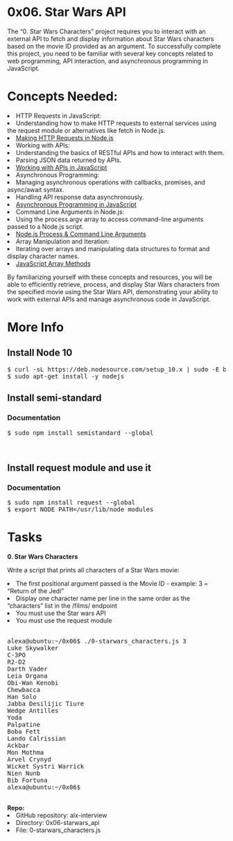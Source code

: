 <h1>0x06. Star Wars API</h1>
<p>
The “0. Star Wars Characters” project requires you to interact with an external API to fetch and display information about Star Wars characters based on the movie ID provided as an argument. To successfully complete this project, you need to be familiar with several key concepts related to web programming, API interaction, and asynchronous programming in JavaScript.
</p>
<h1>Concepts Needed:</h1>
<li>HTTP Requests in JavaScript:
    <li>Understanding how to make HTTP requests to external services using the request module or alternatives like fetch in Node.js.</li>
    <li><a href="https://intranet.alxswe.com/rltoken/MVi2QK7VEKbM1C1ewe1G8Q">Making HTTP Requests in Node.js</a></li>
</li>
<li>Working with APIs:
    <li>Understanding the basics of RESTful APIs and how to interact with them.</li>
    <li>Parsing JSON data returned by APIs.</li>
    <li><a href="https://intranet.alxswe.com/rltoken/KyGS_uB68mLaP5irrH8JVA">Working with APIs in JavaScript</a></li>
</li>
<li>Asynchronous Programming:
    <li>Managing asynchronous operations with callbacks, promises, and async/await syntax.</li>
    <li>Handling API response data asynchronously.</li>
    <li><a href="https://intranet.alxswe.com/rltoken/tdKMGJrRstCkXSReNfRFpQ">Asynchronous Programming in JavaScript</a></li>
</li>
<li>Command Line Arguments in Node.js:
    <li>Using the process.argv array to access command-line arguments passed to a Node.js script.</li>
    <li><a href="https://intranet.alxswe.com/rltoken/ExaDQWLNmpSD4MeavYMQQg">Node.js Process & Command Line Arguments</a></li>
</li>
<li>Array Manipulation and Iteration:
    <li>Iterating over arrays and manipulating data structures to format and display character names.</li>
    <li><a href="https://intranet.alxswe.com/rltoken/ExaDQWLNmpSD4MeavYMQQg">JavaScript Array Methods</a></li>
</li>
<p>
By familiarizing yourself with these concepts and resources, you will be able to efficiently retrieve, process, and display Star Wars characters from the specified movie using the Star Wars API, demonstrating your ability to work with external APIs and manage asynchronous code in JavaScript.
</p>
<h1>More Info</h1>
<h2>Install Node 10</h2>
<pre>
$ curl -sL https://deb.nodesource.com/setup_10.x | sudo -E bash -
$ sudo apt-get install -y nodejs
</pre>
<h2>Install semi-standard</h2>
<h3>Documentation</h3>
<pre>
$ sudo npm install semistandard --global
</pre>
<br>
<h2>Install request module and use it</h2>

<h3>Documentation</h3>
<pre>
$ sudo npm install request --global
$ export NODE_PATH=/usr/lib/node_modules
</pre>

<h1>Tasks</h1>
<b>0. Star Wars Characters</b>
<p>
Write a script that prints all characters of a Star Wars movie:
</p>
<li>The first positional argument passed is the Movie ID - example: 3 = “Return of the Jedi”</li>
<li>Display one character name per line in the same order as the “characters” list in the /films/ endpoint</li>
<li>You must use the Star wars API</li>
<li>You must use the request module</li>
<br>
<pre>
alexa@ubuntu:~/0x06$ ./0-starwars_characters.js 3
Luke Skywalker
C-3PO
R2-D2
Darth Vader
Leia Organa
Obi-Wan Kenobi
Chewbacca
Han Solo
Jabba Desilijic Tiure
Wedge Antilles
Yoda
Palpatine
Boba Fett
Lando Calrissian
Ackbar
Mon Mothma
Arvel Crynyd
Wicket Systri Warrick
Nien Nunb
Bib Fortuna
alexa@ubuntu:~/0x06$ 
</pre>
<br>
<b>Repo:</b>

<li>GitHub repository: alx-interview</li>
<li>Directory: 0x06-starwars_api</li>
<li>File: 0-starwars_characters.js</li>